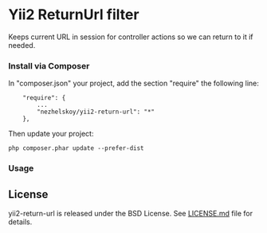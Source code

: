 # Yii2 ReturnUrl filter

Keeps current URL in session for controller actions so we can return to it if needed.

### Install via Composer

In "composer.json" your project, add the section "require" the following line:

~~~
    "require": {
        ...
        "nezhelskoy/yii2-return-url": "*"
    },
~~~

Then update your project:

~~~
php composer.phar update --prefer-dist
~~~

### Usage

## License

yii2-return-url is released under the BSD License. See [LICENSE.md](https://github.com/nezhelskoy/yii2-return-url/blob/master/LICENSE.md) file for
details.

